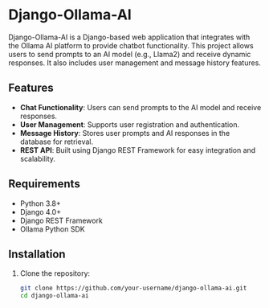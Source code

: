 ﻿# Django-Ollama-AI

Django-Ollama-AI is a Django-based web application that integrates with the Ollama AI platform to provide chatbot functionality. This project allows users to send prompts to an AI model (e.g., Llama2) and receive dynamic responses. It also includes user management and message history features.

## Features

- **Chat Functionality**: Users can send prompts to the AI model and receive responses.
- **User Management**: Supports user registration and authentication.
- **Message History**: Stores user prompts and AI responses in the database for retrieval.
- **REST API**: Built using Django REST Framework for easy integration and scalability.

## Requirements

- Python 3.8+
- Django 4.0+
- Django REST Framework
- Ollama Python SDK

## Installation

1. Clone the repository:
   ```bash
   git clone https://github.com/your-username/django-ollama-ai.git
   cd django-ollama-ai
